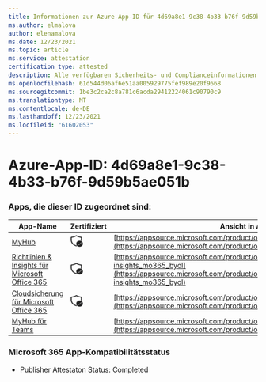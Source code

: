 ```yaml
---
title: Informationen zur Azure-App-ID für 4d69a8e1-9c38-4b33-b76f-9d59b5ae051b
ms.author: elmalova
author: elenamalova
ms.date: 12/23/2021
ms.topic: article
ms.service: attestation
certification_type: attested
description: Alle verfügbaren Sicherheits- und Complianceinformationen für 4d69a8e1-9c38-4b33-b76f-9d59b5ae051b.
ms.openlocfilehash: 61d544d06af6e51aa005929775fef989e20f9668
ms.sourcegitcommit: 1be3c2ca2c8a781c6acda29412224061c90790c9
ms.translationtype: MT
ms.contentlocale: de-DE
ms.lasthandoff: 12/23/2021
ms.locfileid: "61602053"
---
```

# <a name="azure-app-id-4d69a8e1-9c38-4b33-b76f-9d59b5ae051b"></a>Azure-App-ID: 4d69a8e1-9c38-4b33-b76f-9d59b5ae051b


### <a name="apps-associated-with-this-id"></a>Apps, die dieser ID zugeordnet sind:
| **App-Name** | **Zertifiziert** | **Ansicht in AppSource** |
|--------------|---------------|-----------------------|
| [MyHub](https://docs.microsoft.com/microsoft-365-app-certification/forward/WA200000726) | <img alt="Certified application badge" src="../media/certified-badge.png" height="25" width="25" /> | [https://appsource.microsoft.com/product/office/WA200000726](https://appsource.microsoft.com/product/office/WA200000726) |
| [Richtlinien &amp; Insights für Microsoft Office 365](https://docs.microsoft.com/microsoft-365-app-certification/forward/avepoint.policies-insights_mo365_byol) | <img alt="Certified application badge" src="../media/certified-badge.png" height="25" width="25" /> | [https://appsource.microsoft.com/product/office/avepoint.policies-insights_mo365_byol](https://appsource.microsoft.com/product/office/avepoint.policies-insights_mo365_byol) |
| [Cloudsicherung für Microsoft Office 365](https://docs.microsoft.com/microsoft-365-app-certification/forward/avepoint.cloudbackup_o365_transact) | <img alt="Certified application badge" src="../media/certified-badge.png" height="25" width="25" /> | [https://appsource.microsoft.com/product/office/avepoint.cloudbackup_o365_transact](https://appsource.microsoft.com/product/office/avepoint.cloudbackup_o365_transact) |
| [MyHub für Teams](https://docs.microsoft.com/microsoft-365-app-certification/forward/avepoint.myhubforteams) |  | [https://appsource.microsoft.com/product/office/avepoint.myhubforteams](https://appsource.microsoft.com/product/office/avepoint.myhubforteams) |

### <a name="microsoft-365-app-compliance-status"></a>Microsoft 365 App-Kompatibilitätsstatus
- Publisher Attestaton Status: Completed
